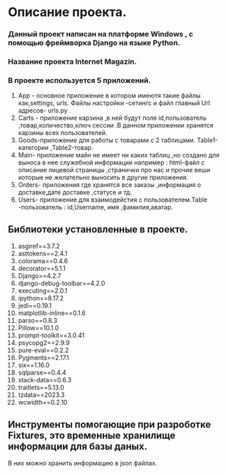 # Описание проекта.
### Данный проект написан на платформе Windows , c помощью фреймворка Django на языке Python.
### Название проекта Internet Magazin.
### В проекте используется 5 приложений.
1. App - основное приложение в котором имеютя такие файлы как,settings,
urls. Файлы настройки -сетингс и файл  главный Url адресов- urls.py .
2. Carts - приложение карзина ,в ней будут поля id,пользователь ,товар,количество,ключ сессии .В данном приложении хранятся карзины всех пользователей.
3. Goods-приложение для работы с товарами с 2 таблицами. Table1-категории ,Table2-товар.
4. Main- приложение майн не имеет ни каких таблиц ,но создано для выноса в нее служебной информации например :
html-файл с описание лицевой страницы ,странички про нас и прочие веши которые не желательно выносить в другие приложения.
5. Orders- приложения где хранятся все заказы ,информация о доставке,дате доставке ,статусе и тд.
6. Users- приложение для взаимодейстия с пользователем.Table -пользователь : id,Username, имя ,фамилия,аватар.

## Библиотеки установленные в проекте.
1. asgiref==3.7.2
2. asttokens==2.4.1
3. colorama==0.4.6
4. decorator==5.1.1
5. Django==4.2.7
6. django-debug-toolbar==4.2.0
7. executing==2.0.1
8. ipython==8.17.2
9. jedi==0.19.1
10. matplotlib-inline==0.1.6
11. parso==0.8.3
12. Pillow==10.1.0
13. prompt-toolkit==3.0.41
14. psycopg2==2.9.9
15. pure-eval==0.2.2
16. Pygments==2.17.1
17. six==1.16.0
18. sqlparse==0.4.4
19. stack-data==0.6.3
20. traitlets==5.13.0
21. tzdata==2023.3
22. wcwidth==0.2.10
## Инструменты помогающие при разроботке Fixtures, это временные хранилище информации для базы даных.
В них можно хранить информацию в json файлах.
